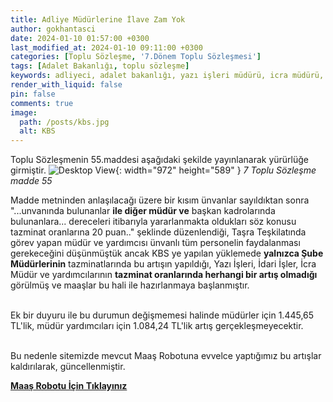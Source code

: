 ```yaml
---
title: Adliye Müdürlerine İlave Zam Yok
author: gokhantasci
date: 2024-01-10 01:57:00 +0300
last_modified_at: 2024-01-10 09:11:00 +0300
categories: [Toplu Sözleşme, '7.Dönem Toplu Sözleşmesi']
tags: [Adalet Bakanlığı, toplu sözleşme]
keywords: adliyeci, adalet bakanlığı, yazı işleri müdürü, icra müdürü, icra müdür yardımcısı
render_with_liquid: false
pin: false
comments: true
image:
  path: /posts/kbs.jpg
  alt: KBS
---
```


Toplu Sözleşmenin 55.maddesi aşağıdaki şekilde yayınlanarak yürürlüğe girmiştir.
![Desktop View](/posts/ekler/ts.jpg){: width="972" height="589" }
_7 Toplu Sözleşme madde 55_

Madde metninden anlaşılacağı üzere bir kısım ünvanlar sayıldıktan sonra "...unvanında bulunanlar **ile diğer müdür ve** başkan kadrolarında bulunanlara... dereceleri itibarıyla yararlanmakta oldukları söz konusu tazminat oranlarına 20 puan.." şeklinde düzenlendiği, Taşra Teşkilatında görev yapan müdür ve yardımcısı ünvanlı tüm personelin faydalanması gerekeceğini düşünmüştük ancak KBS ye yapılan yüklemede **yalnızca Şube Müdürlerinin** tazminatlarında bu artışın yapıldığı, Yazı İşleri, İdari İşler, İcra Müdür ve yardımcılarının **tazminat oranlarında herhangi bir artış olmadığı** görülmüş ve maaşlar bu hali ile hazırlanmaya başlanmıştır.

<br>Ek bir duyuru ile bu durumun değişmemesi halinde müdürler için 1.445,65 TL'lik, müdür yardımcıları için 1.084,24 TL'lik artış gerçekleşmeyecektir.

<br>Bu nedenle sitemizde mevcut Maaş Robotuna evvelce yaptığımız bu artışlar kaldırılarak, güncellenmiştir.

[**Maaş Robotu İçin Tıklayınız**](https://adliyeci.com.tr/maasyeni/)
